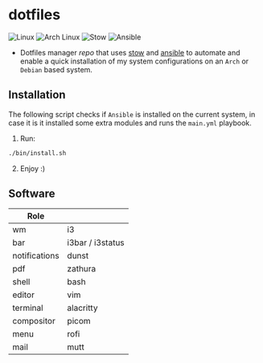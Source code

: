 # dotfiles

<p>
  <img alt="Linux" src="https://img.shields.io/badge/-Linux-FCC624?style=flat-square&logo=Linux&logoColor=black" />
  <img alt="Arch Linux" src="https://img.shields.io/badge/-Arch Linux-1793D1?style=flat-square&logo=Arch Linux&logoColor=black" />
  <img alt="Stow" src="https://img.shields.io/badge/-Stow-A42E2B?style=flat-square&logo=GNU&logoColor=white?" />
  <img alt="Ansible" src="https://img.shields.io/badge/-Ansible-EE0000?style=flat-square&logo=Ansible&logoColor=white" />
</p>

- Dotfiles manager *repo* that uses [stow](https://www.gnu.org/software/stow/) and [ansible](https://www.ansible.com/) to automate
and enable a quick installation of my system configurations on an `Arch` or `Debian` based
system.

## Installation
The following script checks if `Ansible` is installed on the current system, in case it is
it installed some extra modules and runs the `main.yml` playbook.

1. Run: 
```sh
./bin/install.sh
```
2. Enjoy :)

## Software
|  Role             |    		            |
| -------------	    |-------------          |
|    wm		        |    i3                 |
|    bar		    |    i3bar / i3status   |
|    notifications	|    dunst              |
|    pdf		    |    zathura            |
|    shell		    |    bash               |
|    editor		    |    vim                |
|    terminal		|    alacritty          |
|    compositor		|    picom              |
|    menu		    |    rofi               |
|    mail		    |    mutt               |

